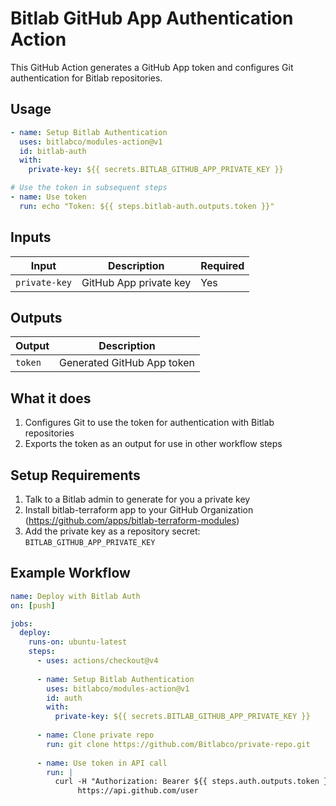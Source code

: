 # Bitlab GitHub App Authentication Action

This GitHub Action generates a GitHub App token and configures Git authentication for Bitlab repositories.

## Usage

```yaml
- name: Setup Bitlab Authentication
  uses: bitlabco/modules-action@v1
  id: bitlab-auth
  with:
    private-key: ${{ secrets.BITLAB_GITHUB_APP_PRIVATE_KEY }}

# Use the token in subsequent steps
- name: Use token
  run: echo "Token: ${{ steps.bitlab-auth.outputs.token }}"
```

## Inputs

| Input | Description | Required |
|-------|-------------|----------|
| `private-key` | GitHub App private key | Yes |

## Outputs

| Output | Description |
|--------|-------------|
| `token` | Generated GitHub App token |

## What it does

1. Configures Git to use the token for authentication with Bitlab repositories
2. Exports the token as an output for use in other workflow steps

## Setup Requirements

1. Talk to a Bitlab admin to generate for you a private key
2. Install bitlab-terraform app to your GitHub Organization (<https://github.com/apps/bitlab-terraform-modules>)
3. Add the private key as a repository secret: `BITLAB_GITHUB_APP_PRIVATE_KEY`

## Example Workflow

```yaml
name: Deploy with Bitlab Auth
on: [push]

jobs:
  deploy:
    runs-on: ubuntu-latest
    steps:
      - uses: actions/checkout@v4
      
      - name: Setup Bitlab Authentication
        uses: bitlabco/modules-action@v1
        id: auth
        with:
          private-key: ${{ secrets.BITLAB_GITHUB_APP_PRIVATE_KEY }}
      
      - name: Clone private repo
        run: git clone https://github.com/Bitlabco/private-repo.git
        
      - name: Use token in API call
        run: |
          curl -H "Authorization: Bearer ${{ steps.auth.outputs.token }}" \
               https://api.github.com/user
```
